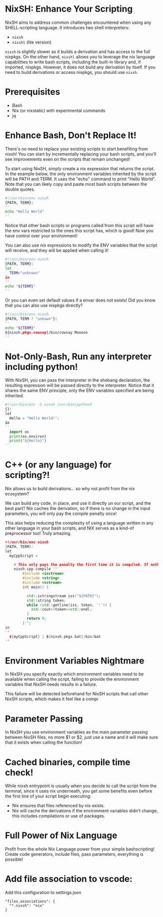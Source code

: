 # NixSH: Enhance Your Scripting

NixSH aims to address common challenges encountered when using any SHELL-scripting language. It introduces two shell interpreters:

- `nixsh`
- `nixshl` (lite version)

`nixsh` is slightly slower as it builds a derivation and has access to the full nixpkgs. On the other hand, `nixshl` allows you to leverage the nix language capabilities to write bash scripts, including the built-in library and, if imported, nixpkgs. However, it does not build any derivation by itself. If you need to build derivations or access nixpkgs, you should use `nixsh`.

# Prerequisites
- Bash
- Nix (or nixstatic) with experimental commands
- jq

# Enhance Bash, Don't Replace It!

There's no need to replace your existing scripts to start benefiting from nixsh! You can start by incrementally replacing your bash scripts, and you'll see improvements even on the scripts that remain unchanged!

To start using NixSH, simply create a nix expression that returns the script. In the example below, the only environment variables inherited by the script will be PATH and TERM. It uses the "echo" command to print "Hello World". Note that you can likely copy and paste most bash scripts between the double quotes.

```bash
#!/usr/bin/env nixsh
{PATH, TERM}:
''
echo "Hello World"
''
```

Notice that other bash scripts or programs called from this script will have the env vars restricted to the ones this script has, which is good! Now you have control over your environment!

You can also use nix expressions to modify the ENV variables that the script will receive, and they will be applied when calling it!

```bash
#!/usr/bin/env nixsh
{PATH, TERM}:
let 
  TERM="unknown"
in
''
echo "${TERM}"
''
```

Or you can even set default values if a envar does not exists!
Did you know that you can also use nixpkgs directly?

```bash
#!/usr/bin/env nixsh
{PATH, TERM ? "unkown"}:
''
echo "${TERM}"
${nixsh.pkgs.cowsay}/bin/cowsay Mooooo
''
```


# Not-Only-Bash, Run any interpreter including python!

With NixSH, you can pass the interpreter in the shebang declaration, the resulting expression will be passed directly to the interpreter.
Notice that it shares the same ENV principle, only the ENV variables specified are being inherited.

```python
#!/usr/bin/env -S nixsh /usr/bin/python3
{}:
let 
  Hello = "Hello World!";
in
''
  import os
  print(os.environ)
  print("${Hello}")
''
```

# C++ (or any language) for scripting?!

Nix allows us to build derivations... 
so why not profit from the nix ecosystem?

We can build any code, in place, and use it directly un our script, and the best part?
Nix caches the derivation, so if there is no change in the input parameters, you will only pay the compile penalty once!

This also helps reducing the complexity of using a language written in any other language in your bash scripts, and NIX serves as a kind-of
preprocessor too! Truly amazing.


```c++
#!/usr/bin/env nixsh
{PATH, TERM}:
let 
  myCppScript =

    # This only pays the penalty the first time it is compiled. If nothing changes in the environment, the binary is cached.
    nixsh.cpp.compile ''
        #include <iostream>
        #include <string>
        #include <sstream>
        int main() {

          std::istringstream iss("${PATH}");
          std::string token;
          while (std::getline(iss, token, ':')) {
            std::cout<<token<<std::endl;
          }
          return 0;
        }'';
in
''
  ${myCppScript} | ${nixsh.pkgs.bat}/bin/bat
''
```


# Environment Variables Nightmare
In NixSH you specify exactly which environment variables need to be available when calling the script,
failing to provide the environment variables that NixSH needs results in a failure.

This failure will be detected beforehand for NixSH scripts that call other NixSH scripts, which makes it feel like a compi 

# Parameter Passing
In NixSH you use environment variables as the main parameter passing between NixSH files, no more $1 or $2, just use a name and it will make sure that it exists when calling the function!

# Cached binaries, compile time check!
While nixsh entrypoint is usually when you decide to call the script from the terminal, since it uses nix underneath, 
you get some benefits even before the first line of your script begin executing:

- Nix ensures that files referenced by nix exists.
- Nix will cache the derivations if the environment variables didn't change, this includes compilations or use of packages. 

# Full Power of Nix Language
Profit from the whole Nix Language power from your simple bashscripting! 
Create code generators, include files, pass parameters, everything is possible!

# Add file association to vscode:

Add this configuration to settings.json

```
"files.associations": {
  "*.nixsh": "nix"
}
```